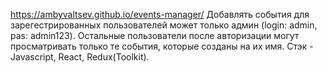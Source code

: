 https://ambyvaltsev.github.io/events-manager/
Добавлять события для зарегестрированных пользователей может только админ (login: admin, pas: admin123). Остальные пользователи после авторизации могут просматривать только те события, которые созданы на их имя. 
Стэк - Javascript, React, Redux(Toolkit). 





